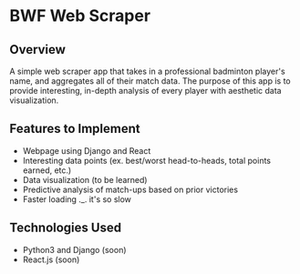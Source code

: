 # BWF Web Scraper

## Overview
A simple web scraper app that takes in a professional badminton player's name, and aggregates all of their match data. The purpose of this app is to provide interesting, in-depth analysis of every player with aesthetic data visualization.

## Features to Implement
* Webpage using Django and React
* Interesting data points (ex. best/worst head-to-heads, total points earned, etc.)
* Data visualization (to be learned)
* Predictive analysis of match-ups based on prior victories
* Faster loading ._. it's so slow

## Technologies Used
* Python3 and Django (soon)
* React.js (soon)

